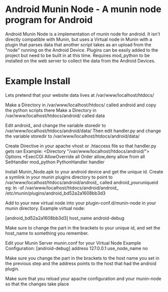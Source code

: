 Android Munin Node - A munin node program for Android
=====================================================
Android Munin Node is a implementation of munin node for android. It isn't directly compatible with Munin, but uses a Virtual node in Munin with a plugin that parses
data that another script takes as an upload from the "node" running on the Android Device. Plugins can be easily added to the project but need to be built in at this
time. Requires mod_python to be installed on the web server to collect the data from the Android Devices.

Example Install
=====================================================
Lets pretend that your website data lives at /var/www/localhost/htdocs/

Make a Directory in /var/www/localhost/htdocs/ called android and copy the python scripts there
Make a Directory in /var/www/localhost/htdocs/android/ called data

Edit android_ and change the variable storedir to /var/www/localhost/htdocs/android/data/
Then edit handler.py and change the variable storedir to /var/www/localhost/htdocs/android/data/

Create Directive in your apache vhost or .htaccess file so that handler.py gets ran
Example:
<Directory "/var/www/localhost/htdocs/android/">
                Options +ExecCGI
                AllowOverride all
                Order allow,deny
                allow from all
                SetHandler mod_python
                PythonHandler handler
</Directory>

Install Munin_Node.apk to your android device and get the unique id.
Create a symlink in your munin plugins directory to point to /var/www/localhost/htdocs/android/android_ called android_youruniqueid
eg: ln -sf /var/www/localhost/htdocs/android/android_ /etc/munin/plugins/android_bd52a2a1608bb3d3

Add to your new virtual node into your plugin-conf.d/munin-node in your munin directory.
Example virtual node:

[android_bd52a2a1608bb3d3]
host_name android-debug

Make sure to change the part in the brackets to your unique id, and set the host_name to something you remember.

Edit your Munin Server munin.conf for your Virtual Node
Example Configuration:
[android-debug]
   address 127.0.0.1
   use_node_name no
   
 Make sure you change the part in the brackets to the host name you set in the previous step and the address points to the host that had the android plugin.
 
 Make sure that you reload your apache configuration and your munin-node so that the changes take place
 
